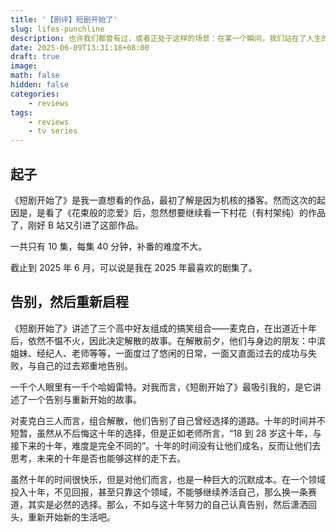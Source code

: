 ```yaml
---
title: '【剧评】短剧开始了'
slug: lifes-punchline
description: 也许我们都曾有过，或者正处于这样的场景：在某一个瞬间，我们站在了人生的岔路口上，面临着艰难的选择，是沿着当前的道路继续前进，还是开始一段新的旅程？《短剧开始了》讲的就是这样一个故事，告别，然后重新启程。
date: 2025-06-09T13:31:18+08:00
draft: true
image:
math: false
hidden: false
categories:
    - reviews
tags:
    - reviews
    - tv series
---
```


## 起子

《短剧开始了》是我一直想看的作品，最初了解是因为机核的播客。然而这次的起因是，是看了《花束般的恋爱》后，忽然想要继续看一下村花（有村架纯）的作品了，刚好 B 站又引进了这部作品。

一共只有 10 集，每集 40 分钟，补番的难度不大。

截止到 2025 年 6 月，可以说是我在 2025 年最喜欢的剧集了。

## 告别，然后重新启程

《短剧开始了》讲述了三个高中好友组成的搞笑组合——麦克白，在出道近十年后，依然不愠不火，因此决定解散的故事。在解散前夕，他们与身边的朋友：中滨姐妹、经纪人、老师等等，一面度过了悠闲的日常，一面又直面过去的成功与失败，与自己的过去郑重地告别。

一千个人眼里有一千个哈姆雷特。对我而言，《短剧开始了》最吸引我的，是它讲述了一个告别与重新开始的故事。

对麦克白三人而言，组合解散，他们告别了自己曾经选择的道路。十年的时间并不短暂，虽然从不后悔这十年的选择，但是正如老师所言，“18 到 28 岁这十年，与接下来的十年，难度是完全不同的”。十年的时间没有让他们成名，反而让他们去思考，未来的十年是否也能够这样的走下去。

虽然十年的时间很快乐，但是对他们而言，也是一种巨大的沉默成本。在一个领域投入十年，不见回报，甚至只靠这个领域，不能够继续养活自己，那么换一条赛道，其实是必然的选择。那么，不如与这十年努力的自己认真告别，然后潇洒回头，重新开始新的生活吧。

